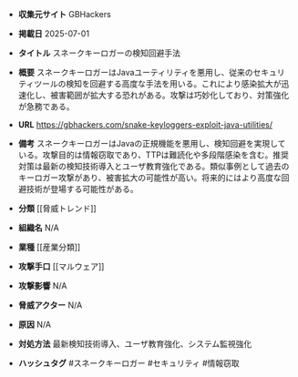 - **収集元サイト**
GBHackers

- **掲載日**
2025-07-01

- **タイトル**
スネークキーロガーの検知回避手法

- **概要**
スネークキーロガーはJavaユーティリティを悪用し、従来のセキュリティツールの検知を回避する高度な手法を用いる。これにより感染拡大が迅速化し、被害範囲が拡大する恐れがある。攻撃は巧妙化しており、対策強化が急務である。

- **URL**
https://gbhackers.com/snake-keyloggers-exploit-java-utilities/

- **備考**
スネークキーロガーはJavaの正規機能を悪用し、検知回避を実現している。攻撃目的は情報窃取であり、TTPは難読化や多段階感染を含む。推奨対策は最新の検知技術導入とユーザ教育強化である。類似事例として過去のキーロガー攻撃があり、被害拡大の可能性が高い。将来的にはより高度な回避技術が登場する可能性がある。

- **分類**
[[脅威トレンド]]

- **組織名**
N/A

- **業種**
[[産業分類]]

- **攻撃手口**
[[マルウェア]]

- **攻撃影響**
N/A

- **脅威アクター**
N/A

- **原因**
N/A

- **対処方法**
最新検知技術導入、ユーザ教育強化、システム監視強化

- **ハッシュタグ**
#スネークキーロガー #セキュリティ #情報窃取
